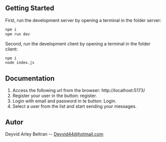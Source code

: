 
## Getting Started

First, run the development server by opening a terminal in the folder server:

```bash
npm i
npm run dev
```

Second, run the development client by opening a terminal in the folder client:

```bash
npm i
node index.js
```

## Documentation

1. Access the following url from the browser: http://localhost:5173/
2. Register your user in the button: register.
3. Login with email and password in te button: Login.
4. Select a user from the list and start sending your messages.

## Autor

Deyvid Arley Beltran -- Deyvid44@hotmail.com